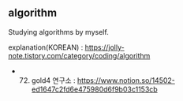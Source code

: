 ## algorithm
Studying algorithms by myself.

explanation(KOREAN) : https://jolly-note.tistory.com/category/coding/algorithm

- 072. gold4 연구소 : https://www.notion.so/14502-ed1647c2fd6e475980d6f9b03c1153cb
